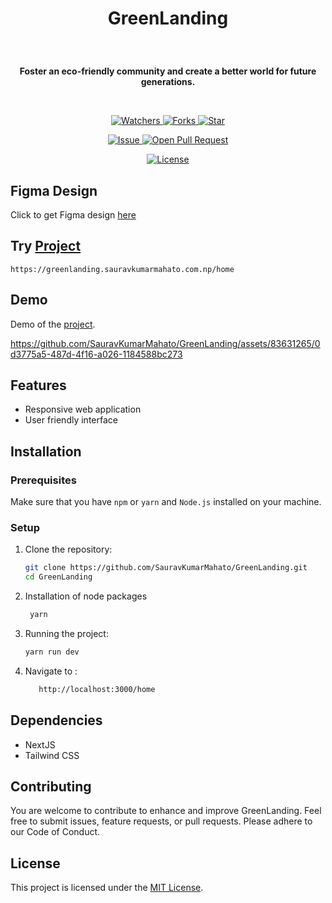 # <p align="center">GreenLanding</p>

<br/>
<p align="center">
    <strong>Foster an eco-friendly community and create a better world for future generations.</strong>
</p>
<br/>

<p align="center">
    <p align="center">
        <a href="https://github.com/SauravKumarMahato/GreenLanding" target="blank">
            <img src="https://img.shields.io/github/watchers/SauravKumarMahato/GreenLanding?style=for-the-badge&logo=appveyor" alt="Watchers"/>
        </a>
        <a href="https://github.com/SauravKumarMahato/GreenLanding/fork" target="blank">
            <img src="https://img.shields.io/github/forks/SauravKumarMahato/GreenLanding?style=for-the-badge&logo=appveyor" alt="Forks"/>
        </a>
        <a href="https://github.com/SauravKumarMahato/GreenLanding/stargazers" target="blank">
            <img src="https://img.shields.io/github/stars/SauravKumarMahato/GreenLanding?style=for-the-badge&logo=appveyor" alt="Star"/>
        </a>
    </p>
    <p align="center">
        <a href="https://github.com/SauravKumarMahato/GreenLanding/issues" target="blank">
            <img src="https://img.shields.io/github/issues/SauravKumarMahato/GreenLanding.svg?style=for-the-badge&logo=appveyor" alt="Issue"/>
        </a>
        <a href="https://github.com/SauravKumarMahato/GreenLanding/pulls" target="blank">
            <img src="https://img.shields.io/github/issues-pr/SauravKumarMahato/GreenLanding.svg?style=for-the-badge&logo=appveyor" alt="Open Pull Request"/>
        </a>
    </p>
    <p align="center">
        <a href="https://github.com/SusheelThapa/Trendeo/blob/master/LICENSE" target="blank">
            <img src="https://img.shields.io/github/license/SauravKumarMahato/GreenLanding?style=for-the-badge&logo=appveyor" alt="License" />
        </a>
    </p>
</p>

## Figma Design

Click to get Figma design [here](https://www.figma.com/design/Hl0uI7MqdoUpwYXppOc92p/Untitled?node-id=0-1&t=uGb1T9B1DqPJRaMY-1)


## Try [Project](https://greenlanding.sauravkumarmahato.com.np/home)
```
https://greenlanding.sauravkumarmahato.com.np/home
```

## Demo

Demo of the [project](https://github.com/SauravKumarMahato/GreenLanding/assets/83631265/0d3775a5-487d-4f16-a026-1184588bc273).

https://github.com/SauravKumarMahato/GreenLanding/assets/83631265/0d3775a5-487d-4f16-a026-1184588bc273



## Features 
- Responsive web application
- User friendly interface

## Installation

### Prerequisites

Make sure that you have `npm` or `yarn` and `Node.js` installed on your machine.

### Setup

1. Clone the repository:

   ```bash
   git clone https://github.com/SauravKumarMahato/GreenLanding.git
   cd GreenLanding

   ```

2. Installation of node packages

   ```bash
    yarn
   ```

3. Running the project:

   ```bash
   yarn run dev
   ```

3. Navigate to :

   ```bash
      http://localhost:3000/home
   ```

## Dependencies

- NextJS
- Tailwind CSS


## Contributing

You are welcome to contribute to enhance and improve GreenLanding. Feel free to submit issues, feature requests, or pull requests. Please adhere to our Code of Conduct.

## License

This project is licensed under the [MIT License](/LICENSE).
